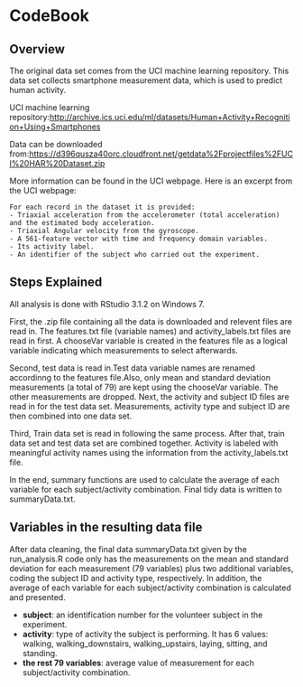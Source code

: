 # CodeBook

## Overview

The original data set comes from the UCI machine learning repository. This data set collects smartphone measurement data, which is used to predict human activity. 

UCI machine learning repository:http://archive.ics.uci.edu/ml/datasets/Human+Activity+Recognition+Using+Smartphones 

Data can be downloaded from:https://d396qusza40orc.cloudfront.net/getdata%2Fprojectfiles%2FUCI%20HAR%20Dataset.zip  

More information can be found in the UCI webpage. Here is an excerpt from the UCI webpage: 

    For each record in the dataset it is provided: 
    - Triaxial acceleration from the accelerometer (total acceleration) and the estimated body acceleration. 
    - Triaxial Angular velocity from the gyroscope. 
    - A 561-feature vector with time and frequency domain variables. 
    - Its activity label. 
    - An identifier of the subject who carried out the experiment.
    
## Steps Explained

All analysis is done with RStudio 3.1.2 on Windows 7.

First, the .zip file containing all the data is downloaded and relevent files are read in. The features.txt file (variable names) and activity_labels.txt files are read in first. A chooseVar variable is created in the features file as a logical variable indicating which measurements to select afterwards.

Second, test data is read in.Test data variable names are renamed accordinng to the features file.Also, only mean and standard deviation measurements (a total of 79) are kept using the chooseVar variable. The other measurements are dropped. Next, the activity and subject ID files are read in for the test data set. Measurements, activity type and subject ID are then combined into one data set.

Third, Train data set is read in following the same process. After that, train data set and test data set are combined together. Activity is labeled with meaningful activity names using the information from the activity_labels.txt file.

In the end, summary functions are used to calculate the average of each variable for each subject/activity combination. Final tidy data is written to summaryData.txt.

## Variables in the resulting data file

After data cleaning, the final data summaryData.txt given by the run_analysis.R code only has the measurements on the mean and standard deviation for each measurement (79 variables) plus two additional variables, coding the subject ID and activity type, respectively. In addition, the average of each variable for each subject/activity combination is calculated and presented.

* __subject__: an identification number for the volunteer subject in the experiment.
* **activity**: type of activity the subject is performing. It has 6 values: walking, walking_downstairs, walking_upstairs, laying, sitting, and standing. 
* **the rest 79 variables**: average value of measurement for each subject/activity combination.
